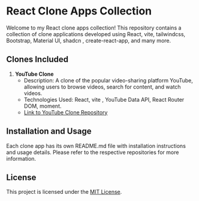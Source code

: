 # React Clone Apps Collection

Welcome to my React clone apps collection! This repository contains a collection of clone applications developed using React, vite, tailwindcss, Bootstrap, Material UI, shadcn , create-react-app, and many more.

## Clones Included

1. **YouTube Clone**
   - Description: A clone of the popular video-sharing platform YouTube, allowing users to browse videos, search for content, and watch videos.
   - Technologies Used: React, vite , YouTube Data API, React Router DOM, moment.
   - [Link to YouTube Clone Repository](link-to-repository)

## Installation and Usage

Each clone app has its own README.md file with installation instructions and usage details. Please refer to the respective repositories for more information.


## License

This project is licensed under the [MIT License](https://opensource.org/licenses/MIT).


